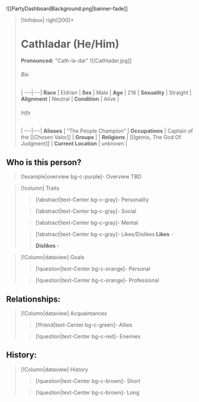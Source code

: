![[PartyDashboardBackground.png|banner-fade]]

> [!infobox| right|200]+
> # Cathladar (He/Him)
> **Pronounced:**  "Cath-la-dar"
> ![[Cathladar.jpg]]
> ###### Bio
>  |
> ---|---|
> **Race** | Eldrian |
> **Sex** | Male |
> **Age** | 216 |
> **Sexuality** | Straight |
> **Alignment** | Neutral |
> **Condition** | Alive |
> ###### Info
>  |
> ---|---|
> **Aliases** | "The People Champion" |
> **Occupations** | Captain of the [[Chosen Valor]] |
> **Groups** |  |
> **Religions** | [[Igemis, The God Of Judgment]]  |
> **Current Location** | unknown |

## Who is this person?
> [!example|overview bg-c-purple]- Overview 
> TBD


> [!column] Traits
>> [!abstract|text-Center bg-c-gray]- Personality
>>  
>
>
>> [!abstract|text-Center bg-c-gray]- Social
>> 
>
>
>> [!abstract|text-Center bg-c-gray]- Mental
>> 
>
>
>> [!abstract|text-Center bg-c-gray]- Likes/Dislikes
>> **Likes** - 
>>  
>> **Dislikes** - 


> [!Column|dataview] Goals
>> [!question|text-Center bg-c-orange]- Personal
>>  
>
>
>> [!question|text-Center bg-c-orange]- Professional
>>  
>


## Relationships:

> [!Column|dataview] Acquaintances
>> [!friend|text-Center bg-c-green]- Allies
>>   
>
>
>> [!question|text-Center bg-c-red]- Enemies
>>   
>

## History:
> [!Column|dataview] History
>> [!question|text-Center bg-c-brown]- Short
>>   
>
>
>> [!question|text-Center bg-c-brown]- Long
>>   

